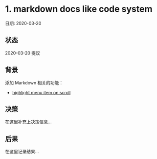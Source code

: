 # 1. markdown docs like code system


日期: 2020-03-20

## 状态

2020-03-20 提议

## 背景

添加 Markdown 相关的功能：

 - [highlight menu item on scroll](https://codepen.io/joxmar/pen/NqqMEg)

## 决策

在这里补充上决策信息...

## 后果

在这里记录结果...
